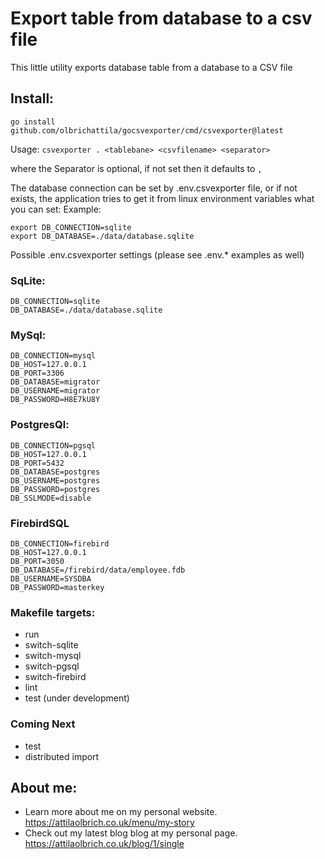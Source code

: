 # Export table from database to a csv file

This little utility exports database table from a database to a CSV file

## Install:
```
go install github.com/olbrichattila/gocsvexporter/cmd/csvexporter@latest
```

Usage: ```csvexporter . <tablebane> <csvfilename> <separator>```

where the Separator is optional, if not set then it defaults to ```,```

The database connection can be set by .env.csvexporter file, or if not exists, the application tries to get it from linux environment variables what you can set:
Example:

```
export DB_CONNECTION=sqlite
export DB_DATABASE=./data/database.sqlite

```

Possible .env.csvexporter settings (please see .env.* examples as well)


### SqLite:
```
DB_CONNECTION=sqlite
DB_DATABASE=./data/database.sqlite
```

### MySql:
```
DB_CONNECTION=mysql
DB_HOST=127.0.0.1
DB_PORT=3306
DB_DATABASE=migrator
DB_USERNAME=migrator
DB_PASSWORD=H8E7kU8Y
```

### PostgresQl:
```
DB_CONNECTION=pgsql
DB_HOST=127.0.0.1
DB_PORT=5432
DB_DATABASE=postgres
DB_USERNAME=postgres
DB_PASSWORD=postgres
DB_SSLMODE=disable
```

### FirebirdSQL
```
DB_CONNECTION=firebird
DB_HOST=127.0.0.1
DB_PORT=3050
DB_DATABASE=/firebird/data/employee.fdb
DB_USERNAME=SYSDBA
DB_PASSWORD=masterkey
```

### Makefile targets:
- run
- switch-sqlite
- switch-mysql
- switch-pgsql
- switch-firebird
- lint
- test (under development)

### Coming Next
- test
- distributed import

## About me:
- Learn more about me on my personal website. https://attilaolbrich.co.uk/menu/my-story
- Check out my latest blog blog at my personal page. https://attilaolbrich.co.uk/blog/1/single
